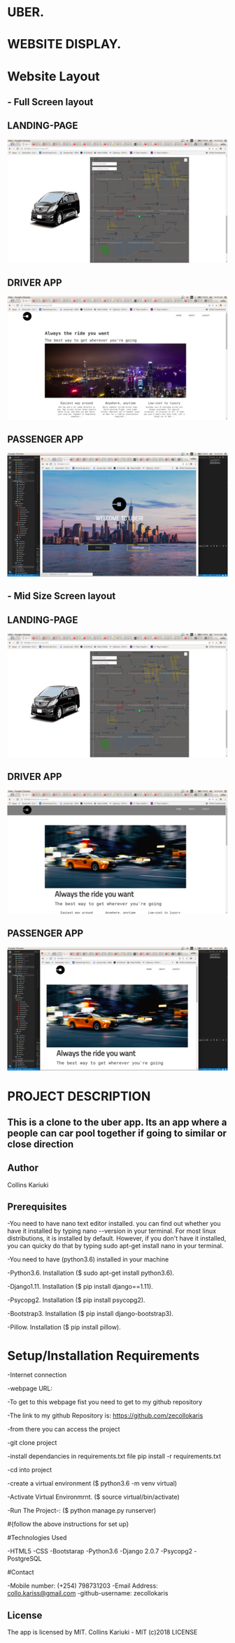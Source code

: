 

#                                                       UBER.


#                                                  WEBSITE DISPLAY.
# Website Layout


## - Full Screen layout

##      LANDING-PAGE
![](spec.md/Disp5.png)



##        DRIVER APP
![](spec.md/Disp6.png)



##     PASSENGER APP
![](spec.md/Disp2.png)



## - Mid Size Screen layout

##      LANDING-PAGE
![](spec.md/Disp5.png)



##        DRIVER APP
![](spec.md/Disp3.png)



##     PASSENGER APP
![](spec.md/Disp4.png)




#  PROJECT DESCRIPTION

##  This is a clone to the uber app. Its an app where a people can car pool together if going to similar or close direction


## Author
Collins Kariuki

## Prerequisites
-You need to have nano text editor installed. you can find out whether you have it installed by typing nano --version in your terminal. For most linux distributions, it is installed by default. However, if you don't have it installed, you can quicky do that by typing sudo apt-get install nano in your terminal.

-You need to have (python3.6) installed in your machine

-Python3.6. Installation ($ sudo apt-get install python3.6).

-Django1.11. Installation ($ pip install django==1.11).

-Psycopg2. Installation ($ pip install psycopg2).

-Bootstrap3. Installation ($ pip install django-bootstrap3).

-Pillow. Installation ($ pip install pillow).

# Setup/Installation Requirements

-Internet connection

-webpage URL:

-To get to this webpage fist you need to get to my github repository

-The link to my github Repository is: https://github.com/zecollokaris

-from there you can access the project

-git clone project

-install dependancies in requirements.txt file pip install -r requirements.txt

-cd into project

-create a virtual environment ($ python3.6 -m venv virtual)

-Activate Virtual Environmrnt. ($ source virtual/bin/activate)

-Run The Project-: ($ python manage.py runserver)

#{follow the above instructions for set up}

#Technologies Used

-HTML5
-CSS
-Bootstarap
-Python3.6
-Django 2.0.7
-Psycopg2
-PostgreSQL

#Contact

-Mobile number: (+254) 798731203
-Email Address: collo.kariss@gmail.com
-github-username: zecollokaris

## License
The app is licensed by MIT.
Collins Kariuki - MIT (c)2018 LICENSE